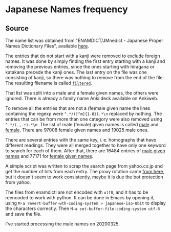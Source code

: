 # Japanese Names frequency

## Source

The name list was obtained from "ENAMDICT/JMnedict - Japanese Proper Names Dictionary Files", available [here](http://www.edrdg.org/enamdict/enamdict_doc.html).

The entries that do not start with a kanji were removed to exclude foreign names.
It was done by simply finding the first entry starting with a kanji and removing the previous entries, since the ones starting with hiragana or katakana precede the kanji ones.
The last entry on the file was one consisting of kanji, so there was nothing to remove from the end of the file.
The resulting filename is called [`filtered`](filtered).

That list was split into a male and a female given names, the others were ignored.
There is already a family name Anki deck available on Ankiweb.

To remove all the entries that are not a (fe)male given name the lines containing the regexp were `^.*/([^m]{1-8}).*\n` replaced by nothing.
The entries that can be from more than one category were also removed using `^.*/(.,.+).*\n`.
The list of male (female) given names is called [male](male) and [female](female).
There are 97008 female given names and 19025 male ones.

There are several entries with the same key, i. e. homographs that have different readings.
They were all merged together to have only one keyword to search for each of them.
After that, there are 16484 entries of [male given names](male-merged) and 77171 for [female given names](female-merged).

A simple script was written to scrap the search page from yahoo.co.jp and get the number of hits from each entry.
The proxy rotation came [from here](https://codelike.pro/create-a-crawler-with-rotating-ip-proxy-in-python/), but it doesn't seem to work consistently, maybe it is due the bot protection from yahoo.

The files from enamdictl are not encoded with `utf8`, and it has to be reencoded to work with python.
It can be done in Emacs by opening it, using `M-a revert-buffer-wth-coding-system > japanese-iso-8bit` to display the characters correctly.
Then `M-a set-buffer-file-coding-system utf-8` and save the file.

I've started processing the male names on 20200325.


